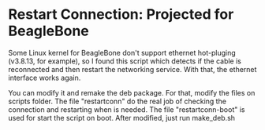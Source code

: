 Restart Connection: Projected for BeagleBone
=============================================

Some Linux kernel for BeagleBone don't support ethernet hot-pluging (v3.8.13, for example), so I found this script which detects if the cable is reconnected and then restart the networking service. With that, the ethernet interface works again.

You can modify it and remake the deb package. For that, modify the files on scripts folder. The file "restartconn" do the real job of checking the connection and restarting when is needed. The file "restartconn-boot" is used for start the script on boot. After modified, just run make_deb.sh
